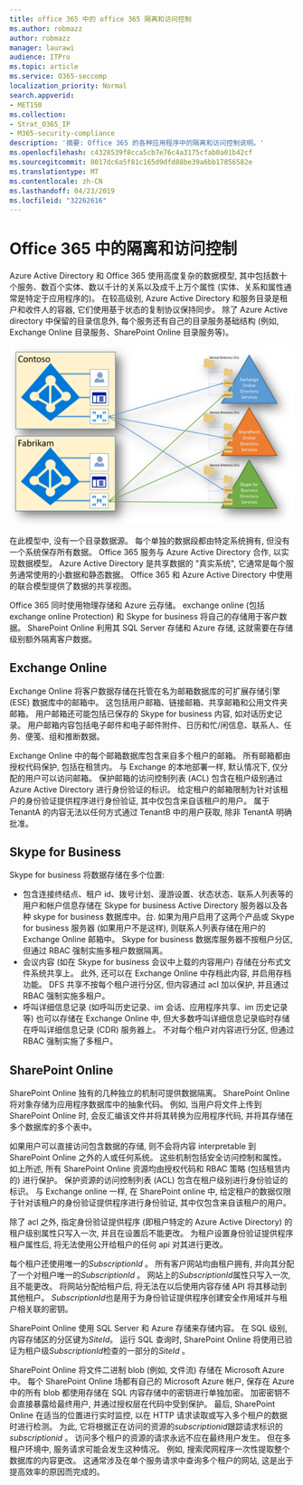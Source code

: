 ```yaml
---
title: office 365 中的 office 365 隔离和访问控制
ms.author: robmazz
author: robmazz
manager: laurawi
audience: ITPro
ms.topic: article
ms.service: O365-seccomp
localization_priority: Normal
search.appverid:
- MET150
ms.collection:
- Strat_O365_IP
- M365-security-compliance
description: '摘要: Office 365 的各种应用程序中的隔离和访问控制说明。'
ms.openlocfilehash: c4328539f8cca5cb7e76c4a3175cfab0a01b42cf
ms.sourcegitcommit: 0017dc6a5f81c165d9dfd88be39a6bb17856582e
ms.translationtype: MT
ms.contentlocale: zh-CN
ms.lasthandoff: 04/23/2019
ms.locfileid: "32262616"
---
```

# <a name="isolation-and-access-control-in-office-365"></a>Office 365 中的隔离和访问控制

Azure Active Directory 和 Office 365 使用高度复杂的数据模型, 其中包括数十个服务、数百个实体、数以千计的关系以及成千上万个属性 (实体、关系和属性通常是特定于应用程序的)。 在较高级别, Azure Active Directory 和服务目录是租户和收件人的容器, 它们使用基于状态的复制协议保持同步。 除了 Azure Active directory 中保留的目录信息外, 每个服务还有自己的目录服务基础结构 (例如, Exchange Online 目录服务、SharePoint Online 目录服务等)。 
 
![Office 365 租户数据同步](media/office-365-isolation-tenant-data-sync.png)

在此模型中, 没有一个目录数据源。 每个单独的数据段都由特定系统拥有, 但没有一个系统保存所有数据。 Office 365 服务与 Azure Active Directory 合作, 以实现数据模型。 Azure Active Directory 是共享数据的 "真实系统", 它通常是每个服务通常使用的小数据和静态数据。 Office 365 和 Azure Active Directory 中使用的联合模型提供了数据的共享视图。

Office 365 同时使用物理存储和 Azure 云存储。 exchange online (包括 exchange online Protection) 和 Skype for business 将自己的存储用于客户数据。 SharePoint Online 利用其 SQL Server 存储和 Azure 存储, 这就需要在存储级别额外隔离客户数据。

## <a name="exchange-online"></a>Exchange Online
Exchange Online 将客户数据存储在托管在名为邮箱数据库的可扩展存储引擎 (ESE) 数据库中的邮箱中。 这包括用户邮箱、链接邮箱、共享邮箱和公用文件夹邮箱。 用户邮箱还可能包括已保存的 Skype for business 内容, 如对话历史记录。 用户邮箱内容包括电子邮件和电子邮件附件、日历和忙/闲信息、联系人、任务、便笺、组和推断数据。

Exchange Online 中的每个邮箱数据库包含来自多个租户的邮箱。 所有邮箱都由授权代码保护, 包括在租赁内。 与 Exchange 的本地部署一样, 默认情况下, 仅分配的用户可以访问邮箱。 保护邮箱的访问控制列表 (ACL) 包含在租户级别通过 Azure Active Directory 进行身份验证的标识。 给定租户的邮箱限制为针对该租户的身份验证提供程序进行身份验证, 其中仅包含来自该租户的用户。 属于 TenantA 的内容无法以任何方式通过 TenantB 中的用户获取, 除非 TenantA 明确批准。

## <a name="skype-for-business"></a>Skype for Business
Skype for business 将数据存储在多个位置:
- 包含连接终结点、租户 id、拨号计划、漫游设置、状态状态、联系人列表等的用户和帐户信息存储在 Skype for business Active Directory 服务器以及各种 skype for business 数据库中。台. 如果为用户启用了这两个产品或 Skype for business 服务器 (如果用户不是这样), 则联系人列表存储在用户的 Exchange Online 邮箱中。 Skype for business 数据库服务器不按租户分区, 但通过 RBAC 强制实施多租户数据隔离。
- 会议内容 (如在 Skype for business 会议中上载的内容用户) 存储在分布式文件系统共享上。 此外, 还可以在 Exchange Online 中存档此内容, 并启用存档功能。 DFS 共享不按每个租户进行分区, 但内容通过 acl 加以保护, 并且通过 RBAC 强制实施多租户。
- 呼叫详细信息记录 (如呼叫历史记录、im 会话、应用程序共享、im 历史记录等) 也可以存储在 Exchange Online 中, 但大多数呼叫详细信息记录临时存储在呼叫详细信息记录 (CDR) 服务器上。 不对每个租户对内容进行分区, 但通过 RBAC 强制实施了多租户。

## <a name="sharepoint-online"></a>SharePoint Online
SharePoint Online 独有的几种独立的机制可提供数据隔离。 SharePoint Online 将对象存储为应用程序数据库中的抽象代码。 例如, 当用户将文件上传到 SharePoint Online 时, 会反汇编该文件并将其转换为应用程序代码, 并将其存储在多个数据库的多个表中。

如果用户可以直接访问包含数据的存储, 则不会将内容 interpretable 到 SharePoint Online 之外的人或任何系统。 这些机制包括安全访问控制和属性。 如上所述, 所有 SharePoint Online 资源均由授权代码和 RBAC 策略 (包括租赁内的) 进行保护。 保护资源的访问控制列表 (ACL) 包含在租户级别进行身份验证的标识。 与 Exchange online 一样, 在 SharePoint online 中, 给定租户的数据仅限于针对该租户的身份验证提供程序进行身份验证, 其中仅包含来自该租户的用户。

除了 acl 之外, 指定身份验证提供程序 (即租户特定的 Azure Active Directory) 的租户级别属性只写入一次, 并且在设置后不能更改。 为租户设置身份验证提供程序租户属性后, 将无法使用公开给租户的任何 api 对其进行更改。

每个租户还使用唯一的*SubscriptionId* 。 所有客户网站均由租户拥有, 并向其分配了一个对租户唯一的*SubscriptionId* 。 网站上的*SubscriptionId*属性只写入一次, 且不能更改。 将网站分配给租户后, 将无法在以后使用内容存储 API 将其移动到其他租户。 *SubscriptionId*也是用于为身份验证提供程序创建安全作用域并与租户相关联的密钥。

SharePoint Online 使用 SQL Server 和 Azure 存储来存储内容。 在 SQL 级别, 内容存储区的分区键为*SiteId*。 运行 SQL 查询时, SharePoint Online 将使用已验证为租户级*SubscriptionId*检查的一部分的*SiteId* 。

SharePoint Online 将文件二进制 blob (例如, 文件流) 存储在 Microsoft Azure 中。 每个 SharePoint Online 场都有自己的 Microsoft Azure 帐户, 保存在 Azure 中的所有 blob 都使用存储在 SQL 内容存储中的密钥进行单独加密。 加密密钥不会直接暴露给最终用户, 并通过授权层在代码中受到保护。 最后, SharePoint Online 在适当的位置进行实时监控, 以在 HTTP 请求读取或写入多个租户的数据时进行检测。 为此, 它将根据正在访问的资源的*subscriptionid*跟踪请求标识的*subscriptionid* 。 访问多个租户的资源的请求永远不应在最终用户发生。 但在多租户环境中, 服务请求可能会发生这种情况。 例如, 搜索爬网程序一次性提取整个数据库的内容更改。 这通常涉及在单个服务请求中查询多个租户的网站, 这是出于提高效率的原因而完成的。

